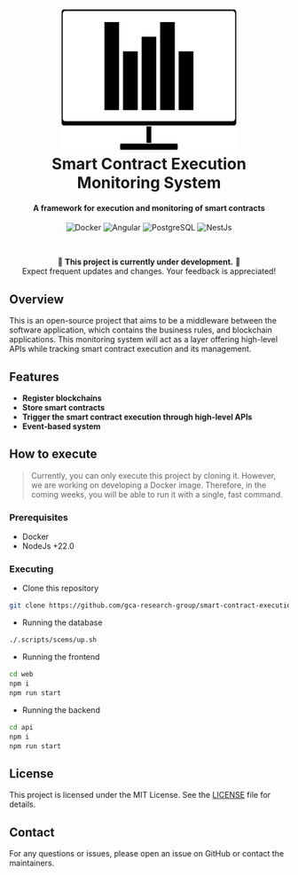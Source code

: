 <h1 align="center">
  <br>
  <img src="assets/logo.svg" alt="Smart Contract Execution Monitoring System" style="height: 256px">
  <br>
  Smart Contract Execution Monitoring System
  <br>
</h1>

<h4 align="center">A framework for execution and monitoring of smart contracts</h4>

<p align="center">
    <p align="center">
    <img alt="Docker" src="https://img.shields.io/badge/Docker-2496ED?style=for-the-badge&logo=docker&logoColor=white" />
    <img alt="Angular" src="https://img.shields.io/badge/Angular-20232f?style=for-the-badge&logo=angular&logoColor=red" />
    <img alt="PostgreSQL" src="https://img.shields.io/badge/PostgreSQL-336791?style=for-the-badge&logo=postgresql&logoColor=white" />
    <img alt="NestJs" src="https://img.shields.io/badge/NestJS-E0234E?style=for-the-badge&logo=nestjs&logoColor=white)" />
</p>
</p>
<br/>

<div align="center">

🚧 **This project is currently under development.** 🚧  
Expect frequent updates and changes. Your feedback is appreciated!

</div>

## Overview

This is an open-source project that aims to be a middleware between the software application, which contains the business rules, and blockchain applications. This monitoring system will act as a layer offering high-level APIs while tracking smart contract execution and its management.

## Features

- **Register blockchains**
- **Store smart contracts**
- **Trigger the smart contract execution through high-level APIs**
- **Event-based system**

## How to execute

> Currently, you can only execute this project by cloning it. However, we are working on developing a Docker image. Therefore, in the coming weeks, you will be able to run it with a single, fast command.

### Prerequisites
- Docker
- NodeJs +22.0

### Executing

- Clone this repository
```sh
git clone https://github.com/gca-research-group/smart-contract-execution-monitoring-system.git
```

- Running the database
```sh
./.scripts/scems/up.sh
```

- Running the frontend
```sh
cd web
npm i
npm run start
```

- Running the backend
```sh
cd api
npm i
npm run start
```

## License

This project is licensed under the MIT License. See the [LICENSE](LICENSE) file for details.

## Contact

For any questions or issues, please open an issue on GitHub or contact the maintainers.